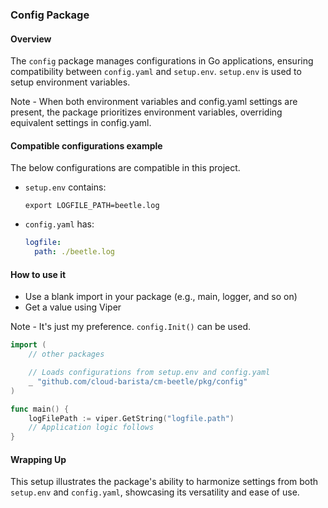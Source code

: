 ### Config Package

#### Overview

The `config` package manages configurations in Go applications,
ensuring compatibility between `config.yaml` and `setup.env`.
`setup.env` is used to setup environment variables.

Note - When both environment variables and config.yaml settings are present,
the package prioritizes environment variables, overriding equivalent settings in config.yaml.

#### Compatible configurations example

The below configurations are compatible in this project.

- `setup.env` contains:

  ```
  export LOGFILE_PATH=beetle.log
  ```

- `config.yaml` has:
  ```yaml
  logfile:
    path: ./beetle.log
  ```

#### How to use it

- Use a blank import in your package (e.g., main, logger, and so on)
- Get a value using Viper

Note - It's just my preference. `config.Init()` can be used.

```go
import (
    // other packages

    // Loads configurations from setup.env and config.yaml
    _ "github.com/cloud-barista/cm-beetle/pkg/config"
)

func main() {
    logFilePath := viper.GetString("logfile.path")
    // Application logic follows
}
```

#### Wrapping Up

This setup illustrates the package's ability to harmonize settings from both `setup.env` and `config.yaml`,
showcasing its versatility and ease of use.

